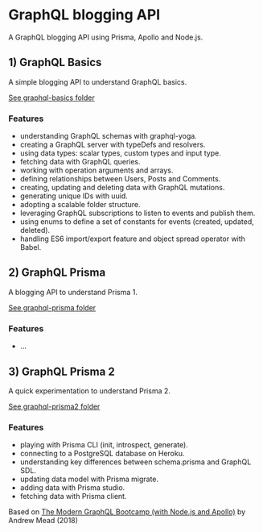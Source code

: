 # GraphQL blogging API

A GraphQL blogging API using Prisma, Apollo and Node.js.

## 1) GraphQL Basics

A simple blogging API to understand GraphQL basics.

[See graphql-basics folder](https://github.com/solygambas/graphql-blogging-api/tree/master/graphql-basics)

### Features

- understanding GraphQL schemas with graphql-yoga.
- creating a GraphQL server with typeDefs and resolvers.
- using data types: scalar types, custom types and input type.
- fetching data with GraphQL queries.
- working with operation arguments and arrays.
- defining relationships between Users, Posts and Comments.
- creating, updating and deleting data with GraphQL mutations.
- generating unique IDs with uuid.
- adopting a scalable folder structure.
- leveraging GraphQL subscriptions to listen to events and publish them.
- using enums to define a set of constants for events (created, updated, deleted).
- handling ES6 import/export feature and object spread operator with Babel.

## 2) GraphQL Prisma

A blogging API to understand Prisma 1.

[See graphql-prisma folder](https://github.com/solygambas/graphql-blogging-api/tree/master/graphql-prisma)

### Features

- ...

## 3) GraphQL Prisma 2

A quick experimentation to understand Prisma 2.

[See graphql-prisma2 folder](https://github.com/solygambas/graphql-blogging-api/tree/master/graphql-prisma2)

### Features

- playing with Prisma CLI (init, introspect, generate).
- connecting to a PostgreSQL database on Heroku.
- understanding key differences between schema.prisma and GraphQL SDL.
- updating data model with Prisma migrate.
- adding data with Prisma studio.
- fetching data with Prisma client.

Based on [The Modern GraphQL Bootcamp (with Node.js and Apollo)](https://www.udemy.com/course/graphql-bootcamp/) by Andrew Mead (2018)

